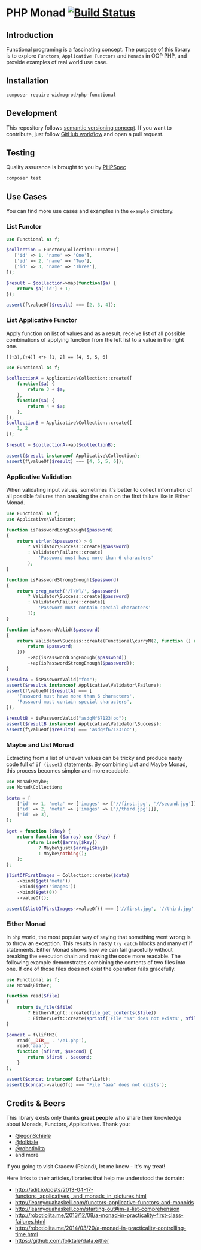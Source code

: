 # PHP Monad [![Build Status](https://travis-ci.org/widmogrod/php-functional.svg)](https://travis-ci.org/widmogrod/php-functional)
## Introduction

Functional programing is a fascinating concept.
The purpose of this library is to explore `Functors`, `Applicative Functors` and `Monads` in OOP PHP, and provide examples of real world use case.

## Installation

```
composer require widmogrod/php-functional
```

## Development

This repository follows [semantic versioning concept](http://semver.org/). 
If you want to contribute, just follow [GitHub workflow](https://guides.github.com/introduction/flow/) and open a pull request. 

## Testing

Quality assurance is brought to you by [PHPSpec](http://www.phpspec.net/)

```
composer test
```

## Use Cases
You can find more use cases and examples in the `example` directory.

### List Functor
``` php
use Functional as f;

$collection = Functor\Collection::create([
   ['id' => 1, 'name' => 'One'],
   ['id' => 2, 'name' => 'Two'],
   ['id' => 3, 'name' => 'Three'],
]);

$result = $collection->map(function($a) {
    return $a['id'] + 1;
});

assert(f\valueOf($result) === [2, 3, 4]);
```

### List Applicative Functor
Apply function on list of values and as a result, receive list of all possible combinations 
of applying function from the left list to a value in the right one.

``` haskel
[(+3),(+4)] <*> [1, 2] == [4, 5, 5, 6]
```

``` php
use Functional as f;

$collectionA = Applicative\Collection::create([
    function($a) {
        return 3 + $a;
    },
    function($a) {
        return 4 + $a;
    },
]);
$collectionB = Applicative\Collection::create([
    1, 2
]);

$result = $collectionA->ap($collectionB);

assert($result instanceof Applicative\Collection);
assert(f\valueOf($result) === [4, 5, 5, 6]);
```

### Applicative Validation
When validating input values, sometimes it's better to collect information of all possible failures 
than breaking the chain on the first failure like in Either Monad.


``` php
use Functional as f;
use Applicative\Validator;

function isPasswordLongEnough($password)
{
    return strlen($password) > 6
        ? Validator\Success::create($password)
        : Validator\Failure::create(
            'Password must have more than 6 characters'
        );
}

function isPasswordStrongEnough($password)
{
    return preg_match('/[\W]/', $password)
        ? Validator\Success::create($password)
        : Validator\Failure::create([
            'Password must contain special characters'
        ]);
}

function isPasswordValid($password)
{
    return Validator\Success::create(Functional\curryN(2, function () use ($password) {
        return $password;
    }))
        ->ap(isPasswordLongEnough($password))
        ->ap(isPasswordStrongEnough($password));
}

$resultA = isPasswordValid("foo");
assert($resultA instanceof Applicative\Validator\Failure);
assert(f\valueOf($resultA) === [
    'Password must have more than 6 characters',
    'Password must contain special characters',
]);

$resultB = isPasswordValid("asdqMf67123!oo");
assert($resultB instanceof Applicative\Validator\Success);
assert(f\valueOf($resultB) === 'asdqMf67123!oo');
```

### Maybe and List Monad
Extracting from a list of uneven values can be tricky and produce nasty code full of `if (isset)` statements.
By combining List and Maybe Monad, this process becomes simpler and more readable.

``` php
use Monad\Maybe;
use Monad\Collection;

$data = [
    ['id' => 1, 'meta' => ['images' => ['//first.jpg', '//second.jpg']]],
    ['id' => 2, 'meta' => ['images' => ['//third.jpg']]],
    ['id' => 3],
];

$get = function ($key) {
    return function ($array) use ($key) {
        return isset($array[$key])
            ? Maybe\just($array[$key])
            : Maybe\nothing();
    };
};

$listOfFirstImages = Collection::create($data)
    ->bind($get('meta'))
    ->bind($get('images'))
    ->bind($get(0))
    ->valueOf();

assert($listOfFirstImages->valueOf() === ['//first.jpg', '//third.jpg', null]);
```

### Either Monad
In `php` world, the most popular way of saying that something went wrong is to throw an exception.
This results in nasty `try catch` blocks and many of if statements.
Either Monad shows how we can fail gracefully without breaking the execution chain and making the code more readable.
The following example demonstrates combining the contents of two files into one. If one of those files does not exist the operation fails gracefully.

``` php
use Functional as f;
use Monad\Either;

function read($file)
{
    return is_file($file)
        ? Either\Right::create(file_get_contents($file))
        : Either\Left::create(sprintf('File "%s" does not exists', $file));
}

$concat = f\liftM2(
    read(__DIR__ . '/e1.php'),
    read('aaa'),
    function ($first, $second) {
        return $first . $second;
    }
);

assert($concat instanceof Either\Left);
assert($concat->valueOf() === 'File "aaa" does not exists');
```

## Credits & Beers
This library exists only thanks **great people** who share their knowledge about Monads, Functors, Applicatives.
Thank you:
 * [@egonSchiele](https://github.com/egonSchiele)
 * [@folktale](https://github.com/folktale)
 * [@robotlolita](https://github.com/robotlolita)
 * and more

If you going to visit Cracow (Poland), let me know - It's my treat!

Here links to their articles`/`libraries that help me understood the domain:
 * http://adit.io/posts/2013-04-17-functors,_applicatives,_and_monads_in_pictures.html
 * http://learnyouahaskell.com/functors-applicative-functors-and-monoids
 * http://learnyouahaskell.com/starting-out#im-a-list-comprehension
 * http://robotlolita.me/2013/12/08/a-monad-in-practicality-first-class-failures.html
 * http://robotlolita.me/2014/03/20/a-monad-in-practicality-controlling-time.html
 * https://github.com/folktale/data.either
